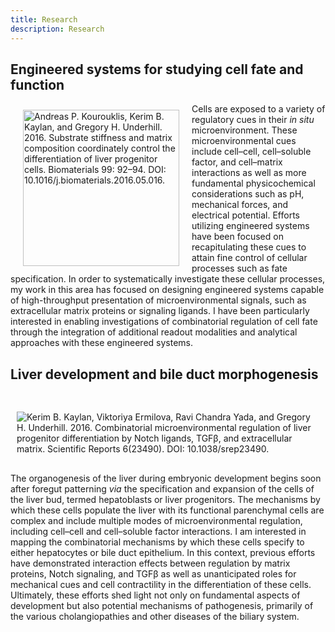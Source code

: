 ```yaml
---
title: Research
description: Research
---
```


## Engineered systems for studying cell fate and function

<div class="units-row">

<div class="unit-35">
<img src="/img/engineered-system.jpg" alt="Andreas P. Kourouklis, Kerim B. Kaylan, and Gregory H. Underhill. 2016. Substrate stiffness and matrix composition coordinately control the differentiation of liver progenitor cells. Biomaterials 99: 92–94. DOI: 10.1016/j.biomaterials.2016.05.016." width="250px" max-width="400px" height="auto" align="left" hspace="20px" vspace="10px">
</div>

<div class="unit-65">
<p word-wrap: break-word;>Cells are exposed to a variety of regulatory cues in their <i>in situ</i> microenvironment. These microenvironmental cues include cell–cell, cell–soluble factor, and cell–matrix interactions as well as more fundamental physicochemical considerations such as pH, mechanical forces, and electrical potential. Efforts utilizing engineered systems have been focused on recapitulating  these cues to attain fine control of cellular processes such as fate specification. In order to systematically investigate these cellular processes, my work in this area has focused on designing engineered systems capable of high-throughput presentation of microenvironmental signals, such as extracellular matrix proteins or signaling ligands. I have been particularly interested in enabling investigations of combinatorial regulation of cell fate through the integration of additional readout modalities and analytical approaches with these engineered systems.</p>
</div>

</div>

## Liver development and bile duct morphogenesis

<div class="units-row">

<div class="unit-35">
<img src="/img/liver-development.jpg" alt="Kerim B. Kaylan, Viktoriya Ermilova, Ravi Chandra Yada, and Gregory H. Underhill. 2016. Combinatorial microenvironmental regulation of liver progenitor differentiation by Notch ligands, TGFβ, and extracellular matrix. Scientific Reports 6(23490). DOI: 10.1038/srep23490." hspace="10px" vspace="30px">
</div>

<div class="unit-65">
The organogenesis of the liver during embryonic development begins soon after foregut patterning <i>via</i> the specification and expansion of the cells of the liver bud, termed hepatoblasts or liver progenitors. The mechanisms by which these cells populate the liver with its functional parenchymal cells are complex and include multiple modes of microenvironmental regulation, including cell–cell and cell–soluble factor interactions. I am interested in mapping the combinatorial mechanisms by which these cells specify to either hepatocytes or bile duct epithelium. In this context, previous efforts have demonstrated interaction effects between regulation by matrix proteins, Notch signaling, and TGF&beta; as well as unanticipated roles for mechanical cues and cell contractility in the differentiation of these cells. Ultimately, these efforts shed light not only on fundamental aspects of development but also potential mechanisms of pathogenesis, primarily of the various cholangiopathies and other diseases of the biliary system.
</div>

</div>
